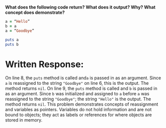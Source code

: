 **What does the following code return? What does it output? Why? What concept does demonstrate?**

```ruby
a = “Hello”
b = a
a = “Goodbye”

puts a
puts b
```

# Written Response:

On line 8, the `puts` method is called and`a` is passed in as an argument. Since `a` is reassigned to the string `"Goodbye"` on line 6, this is the output. The method returns `nil`. On line 9, the `puts` method is called and `b` is passed in as an argument. Since `b` was initialized and assigned to `a` before `a` was reassigned to the string `"Goodbye"`; the string `"Hello"` is the output. The method returns `nil`. This problem demonstrates concepts of reassignment and variables as pointers. Variables do not hold information and are not bound to objects; they act as labels or references for where objects are stored in memory.

